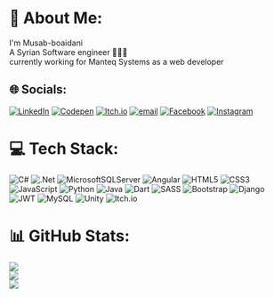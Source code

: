 # 💫 About Me:
I'm Musab-boaidani<br>A Syrian Software engineer 👨🏻‍💻<br>currently working for Manteq Systems as a web developer 


## 🌐 Socials:
[![LinkedIn](https://img.shields.io/badge/LinkedIn-%230077B5.svg?logo=linkedin&logoColor=white)](https://linkedin.com/in/musab-boaidani-9a173123a) 
[![Codepen](https://img.shields.io/badge/Codepen-000000?logo=codepen&logoColor=white)](https://codepen.io/musab-boaidani) 
[![Itch.io](https://img.shields.io/badge/Itch-%23FF0B34.svg?logo=Itch.io&logoColor=white)](https://musab-boaidani.itch.io/) 
[![email](https://img.shields.io/badge/Email-D14836?logo=gmail&logoColor=white)](mailto:masab.2001by@gmail.com) 
[![Facebook](https://img.shields.io/badge/Facebook-%231877F2.svg?logo=Facebook&logoColor=white)](https://facebook.com/mus3ab.Boaidani) 
[![Instagram](https://img.shields.io/badge/Instagram-%23E4405F.svg?logo=Instagram&logoColor=white)](https://instagram.com/musab_boaidani) 


# 💻 Tech Stack:
![C#](https://img.shields.io/badge/c%23-%23239120.svg?style=for-the-badge&logo=csharp&logoColor=white)
 ![.Net](https://img.shields.io/badge/.NET-5C2D91?style=for-the-badge&logo=.net&logoColor=white) 
 ![MicrosoftSQLServer](https://img.shields.io/badge/Microsoft%20SQL%20Server-CC2927?style=for-the-badge&logo=microsoft%20sql%20server&logoColor=white) 
 ![Angular](https://img.shields.io/badge/angular-%23DD0031.svg?style=for-the-badge&logo=angular&logoColor=white) 
 ![HTML5](https://img.shields.io/badge/html5-%23E34F26.svg?style=for-the-badge&logo=html5&logoColor=white) 
 ![CSS3](https://img.shields.io/badge/css3-%231572B6.svg?style=for-the-badge&logo=css3&logoColor=white) 
 ![JavaScript](https://img.shields.io/badge/javascript-%23323330.svg?style=for-the-badge&logo=javascript&logoColor=%23F7DF1E)
 ![Python](https://img.shields.io/badge/python-3670A0?style=for-the-badge&logo=python&logoColor=ffdd54) 
 ![Java](https://img.shields.io/badge/java-%23ED8B00.svg?style=for-the-badge&logo=openjdk&logoColor=white)
 ![Dart](https://img.shields.io/badge/dart-%230175C2.svg?style=for-the-badge&logo=dart&logoColor=white) 
 ![SASS](https://img.shields.io/badge/SASS-hotpink.svg?style=for-the-badge&logo=SASS&logoColor=white)
 ![Bootstrap](https://img.shields.io/badge/bootstrap-%238511FA.svg?style=for-the-badge&logo=bootstrap&logoColor=white)
 ![Django](https://img.shields.io/badge/django-%23092E20.svg?style=for-the-badge&logo=django&logoColor=white)
 ![JWT](https://img.shields.io/badge/JWT-black?style=for-the-badge&logo=JSON%20web%20tokens)
 ![MySQL](https://img.shields.io/badge/mysql-4479A1.svg?style=for-the-badge&logo=mysql&logoColor=white)
 ![Unity](https://img.shields.io/badge/unity-%23000000.svg?style=for-the-badge&logo=unity&logoColor=white) 
 ![Itch.io](https://img.shields.io/badge/Itch-%23FF0B34.svg?style=for-the-badge&logo=Itch.io&logoColor=white)
# 📊 GitHub Stats:
![](https://github-readme-stats.vercel.app/api?username=Musab-boaidani&theme=transparent&hide_border=false&include_all_commits=true&count_private=true)<br/>
![](https://nirzak-streak-stats.vercel.app/?user=Musab-boaidani&theme=transparent&hide_border=false)<br/>
![](https://github-readme-stats.vercel.app/api/top-langs/?username=Musab-boaidani&theme=transparent&hide_border=false&include_all_commits=true&count_private=true&layout=compact)

<!-- Proudly created with GPRM ( https://gprm.itsvg.in ) -->

<!-- Proudly created with GPRM ( https://gprm.itsvg.in ) -->
<!--
**Musab-boaidani/Musab-boaidani** is a ✨ _special_ ✨ repository because its `README.md` (this file) appears on your GitHub profile.

Here are some ideas to get you started:

- 🔭 I’m currently working on ...
- 🌱 I’m currently learning ...
- 👯 I’m looking to collaborate on ...
- 🤔 I’m looking for help with ...
- 💬 Ask me about ...
- 📫 How to reach me: ...
- 😄 Pronouns: ...
- ⚡ Fun fact: ...
-->
